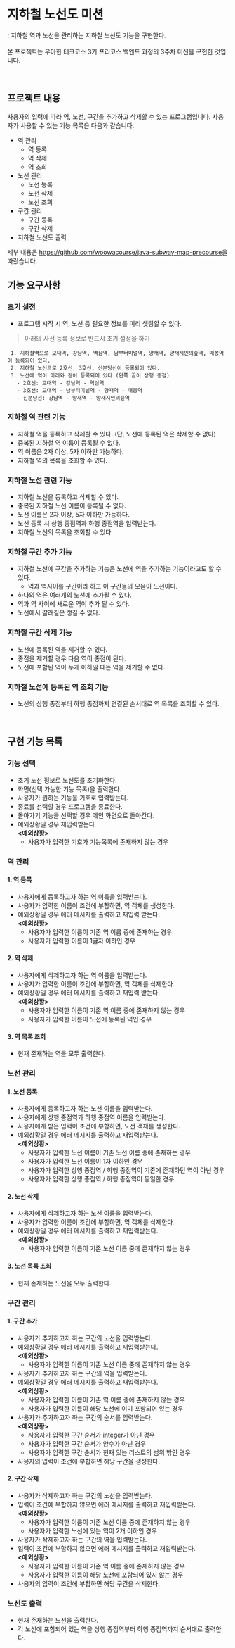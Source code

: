 # 지하철 노선도 미션
: 지하철 역과 노선을 관리하는 지하철 노선도 기능을 구현한다.   
<br>
본 프로젝트는 우아한 테크코스 3기 프리코스 백엔드 과정의 3주차 미션을 구현한 것입니다.

<br>

## 프로젝트 내용
사용자의 입력에 따라 역, 노선, 구간을 추가하고 삭제할 수 있는 프로그램입니다.
사용자가 사용할 수 있는 기능 목록은 다음과 같습니다.    
* 역 관리
   + 역 등록
   + 역 삭제
   + 역 조회
* 노선 관리
   + 노선 등록
   + 노선 삭제
   + 노선 조회
* 구간 관리
   + 구간 등록
   + 구간 삭제
* 지하철 노선도 출력   

세부 내용은 <https://github.com/woowacourse/java-subway-map-precourse>을 따랐습니다.


## 기능 요구사항

### 초기 설정 
- 프로그램 시작 시 역, 노선 등 필요한 정보를 미리 셋팅할 수 있다.

> 아래의 사전 등록 정보로 반드시 초기 설정을 하기
>
```
 1. 지하철역으로 교대역, 강남역, 역삼역, 남부터미널역, 양재역, 양재시민의숲역, 매봉역이 등록되어 있다.
 2. 지하철 노선으로 2호선, 3호선, 신분당선이 등록되어 있다.
 3. 노선에 역이 아래와 같이 등록되어 있다.(왼쪽 끝이 상행 종점)
   - 2호선: 교대역 - 강남역 - 역삼역
   - 3호선: 교대역 - 남부터미널역 - 양재역 - 매봉역
   - 신분당선: 강남역 - 양재역 - 양재시민의숲역
 ```
  
### 지하철 역 관련 기능
- 지하철 역을 등록하고 삭제할 수 있다. (단, 노선에 등록된 역은 삭제할 수 없다)
- 중복된 지하철 역 이름이 등록될 수 없다.
- 역 이름은 2자 이상, 5자 이하만 가능하다.
- 지하철 역의 목록을 조회할 수 있다.

### 지하철 노선 관련 기능
- 지하철 노선을 등록하고 삭제할 수 있다.
- 중복된 지하철 노선 이름이 등록될 수 없다.
- 노선 이름은 2자 이상, 5자 이하만 가능하다.
- 노선 등록 시 상행 종점역과 하행 종점역을 입력받는다. 
- 지하철 노선의 목록을 조회할 수 있다.

### 지하철 구간 추가 기능
- 지하철 노선에 구간을 추가하는 기능은 노선에 역을 추가하는 기능이라고도 할 수 있다.
  - 역과 역사이를 구간이라 하고 이 구간들의 모음이 노선이다.  
- 하나의 역은 여러개의 노선에 추가될 수 있다.
- 역과 역 사이에 새로운 역이 추가 될 수 있다.
- 노선에서 갈래길은 생길 수 없다.

### 지하철 구간 삭제 기능
- 노선에 등록된 역을 제거할 수 있다.
- 종점을 제거할 경우 다음 역이 종점이 된다.
- 노선에 포함된 역이 두개 이하일 때는 역을 제거할 수 없다.

### 지하철 노선에 등록된 역 조회 기능
- 노선의 상행 종점부터 하행 종점까지 연결된 순서대로 역 목록을 조회할 수 있다.

<br>

## 구현 기능 목록 
### 기능 선택
- 초기 노선 정보로 노선도를 초기화한다.
- 화면(선택 가능한 기능 목록)을 출력한다.
- 사용자가 원하는 기능을 기호로 입력받는다.
- 종료를 선택할 경우 프로그램을 종료한다.
- 돌아가기 기능을 선택할 경우 메인 화면으로 돌아간다.
- 예외상황일 경우 재입력받는다.   
**<예외상황>**
  - 사용자가 입력한 기호가 기능목록에 존재하지 않는 경우
### 역 관리
#### 1. 역 등록
- 사용자에게 등록하고자 하는 역 이름을 입력받는다.
- 사용자가 입력한 이름이 조건에 부합하면, 역 객체를 생성한다.
- 예외상황일 경우 에러 메시지를 출력하고 재입력 받는다.   
**<예외상황>**
  - 사용자가 입력한 이름이 기존 역 이름 중에 존재하는 경우
  - 사용자가 입력한 이름이 1글자 이하인 경우
#### 2. 역 삭제
- 사용자에게 삭제하고자 하는 역 이름을 입력받는다.
- 사용자가 입력한 이름이 조건에 부합하면, 역 객체를 삭제한다.
- 예외상황일 경우 에러 메시지를 출력하고 재입력 받는다.   
**<예외상황>**
  - 사용자가 입력한 이름이 기존 역 이름 중에 존재하지 않는 경우
  - 사용자가 입력한 이름이 노선에 등록된 역인 경우
#### 3. 역 목록 조회
- 현재 존재하는 역을 모두 출력한다.

### 노선 관리
#### 1. 노선 등록
- 사용자에게 등록하고자 하는 노선 이름을 입력받는다.
- 사용자에게 상행 종점역과 하행 종점역 이름을 입력받는다.
- 사용자에게 받은 입력이 조건에 부합하면, 노선 객체를 생성한다.
- 예외상황일 경우 에러 메시지를 출력하고 재입력받는다.   
**<예외상황>**
  - 사용자가 입력한 노선 이름이 기존 노선 이름 중에 존재하는 경우
  - 사용자가 입력한 노선 이름이 1자 이하인 경우
  - 사용자가 입력한 상행 종점역 / 하행 종점역이 기존에 존재하던 역이 아닌 경우
  - 사용자가 입력한 상행 종점역 / 하행 종점역이 동일한 경우
#### 2. 노선 삭제
- 사용자에게 삭제하고자 하는 노선 이름을 입력받는다.
- 사용자가 입력한 이름이 조건에 부합하면, 역 객체를 삭제한다.
- 예외상황일 경우 에러 메시지를 출력하고 재입력받는다.   
**<예외상황>**
  - 사용자가 입력한 이름이 기존 노선 이름 중에 존재하지 않는 경우
#### 3. 노선 목록 조회
- 현재 존재하는 노선을 모두 출력한다.

### 구간 관리
#### 1. 구간 추가
- 사용자가 추가하고자 하는 구간의 노선을 입력받는다.
- 예외상황일 경우 에러 메시지를 출력하고 재입력받는다.   
**<예외상황>**
  - 사용자가 입력한 이름이 기존 노선 이름 중에 존재하지 않는 경우
- 사용자가 추가하고자 하는 구간의 역을 입력받는다.
- 예외상황일 경우 에러 메시지를 출력하고 재입력받는다.   
**<예외상황>**
  - 사용자가 입력한 이름이 기존 역 이름 중에 존재하지 않는 경우
  - 사용자가 입력한 이름이 해당 노선에 이미 포함되어 있는 경우
- 사용자가 추가하고자 하는 구간의 순서를 입력받는다.   
**<예외상황>**
  - 사용자가 입력한 구간 순서가 integer가 아닌 경우
  - 사용자가 입력한 구간 순서가 양수가 아닌 경우
  - 사용자가 입력한 구간 순서가 현재 있는 리스트의 범위 밖인 경우
- 사용자의 입력이 조건에 부합하면 해당 구간을 생성한다.
#### 2. 구간 삭제
- 사용자가 삭제하고자 하는 구간의 노선을 입력받는다.
- 입력이 조건에 부합하지 않으면 에러 메시지를 출력하고 재입력받는다.   
**<예외상황>**
  - 사용자가 입력한 이름이 기존 노선 이름 중에 존재하지 않는 경우
  - 사용자가 입력한 노선에 있는 역이 2개 이하인 경우
- 사용자가 삭제하고자 하는 구간의 역을 입력받는다.
- 입력이 조건에 부합하지 않으면 에러 메시지를 출력하고 재입력받는다.   
**<예외상황>**
  - 사용자가 입력한 이름이 기존 역 이름 중에 존재하지 않는 경우
  - 사용자가 입력한 이름이 해당 노선에 포함되어 있지 않는 경우
- 사용자의 입력이 조건에 부합하면 해당 구간을 삭제한다.

### 노선도 출력
- 현재 존재하는 노선을 출력한다.
- 각 노선에 포함되어 있는 역을 상행 종점역부터 하행 종점역까지 순서대로 출력한다.